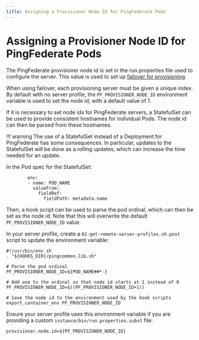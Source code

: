```yaml
---
title: Assigning a Provisioner Node ID for PingFederate Pods
---
```

# Assigning a Provisioner Node ID for PingFederate Pods
The PingFederate provisioner node id is set in the run.properties file used to configure the server. This value is used to set up [failover for provisioning](https://docs.pingidentity.com/bundle/pingfederate-111/page/rwx1564003031130.html).

When using failover, each provisioning server must be given a unique index. By default with no server profile, the `PF_PROVISIONER_NODE_ID` environment variable is used to set the node id, with a default value of 1.

If it is necessary to set node ids for PingFederate servers, a StatefulSet can be used to provide consistent hostnames for individual Pods. The node id can then be parsed from these hostnames.

!!! warning
    The use of a StatefulSet instead of a Deployment for PingFederate has some consequences. In particular, updates to the StatefulSet will be done as a rolling updates, which can increase the time needed for an update.

In the Pod spec for the StatefulSet:
```
        env:
        - name: POD_NAME
          valueFrom:
            fieldRef:
              fieldPath: metadata.name
```

Then, a hook script can be used to parse the pod ordinal, which can then be set as the node id. Note that this will overwrite the default `PF_PROVISIONER_NODE_ID` value.

In your server profile, create a `02-get-remote-server-profiles.sh.post` script to update the environment variable:
```
#!/usr/bin/env sh
. "${HOOKS_DIR}/pingcommon.lib.sh"

# Parse the pod ordinal
PF_PROVISIONER_NODE_ID=${POD_NAME##*-}

# Add one to the ordinal so that node id starts at 1 instead of 0
PF_PROVISIONER_NODE_ID=$((PF_PROVISIONER_NODE_ID+1))

# Save the node id to the environment used by the hook scripts
export_container_env PF_PROVISIONER_NODE_ID
```

Ensure your server profile uses this environment variable if you are providing a custom `instance/bin/run.properties.subst` file:
```
provisioner.node.id=${PF_PROVISIONER_NODE_ID}
```
    
